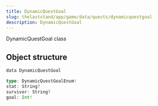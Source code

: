 ```yaml
---
title: DynamicQuestGoal
slug: thelaststand/app/game/data/quests/dynamicquestgoal
description: DynamicQuestGoal
---
```


DynamicQuestGoal class

## Object structure

```scala
data DynamicQuestGoal

type: DynamicQuestGoalEnum!
stat: String?
survivor: String?
goal: Int!

```
